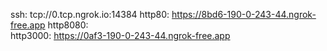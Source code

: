 ssh: tcp://0.tcp.ngrok.io:14384 
http80: https://8bd6-190-0-243-44.ngrok-free.app 
http8080:  
http3000: https://0af3-190-0-243-44.ngrok-free.app 
